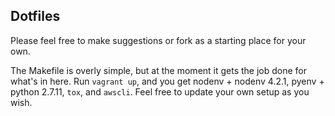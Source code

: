 ## Dotfiles
Please feel free to make suggestions or fork as a starting place for your own.

The Makefile is overly simple, but at the moment it gets the job done for what's in here.
Run `vagrant up`, and you get nodenv + nodenv 4.2.1, pyenv + python 2.7.11, `tox`, and `awscli`.
Feel free to update your own setup as you wish.
